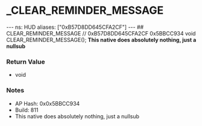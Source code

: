 # _CLEAR_REMINDER_MESSAGE

--- ns: HUD aliases: ["0xB57D8DD645CFA2CF"] --- ## CLEAR_REMINDER_MESSAGE  // 0xB57D8DD645CFA2CF 0x5BBCC934 void CLEAR_REMINDER_MESSAGE();  **This native does absolutely nothing, just a nullsub**

### Return Value
* void

### Notes
* AP Hash: 0x0x5BBCC934
* Build: 811
* This native does absolutely nothing, just a nullsub

